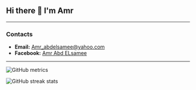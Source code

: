 ## Hi there 👋 I'm Amr
---

### Contacts
- **Email:** Amr_abdelsamee@yahoo.com
- **Facebook:** [Amr Abd ELsamee](https://www.facebook.com/Amr.Abdelsame3/)

---

![GitHub metrics](https://metrics.lecoq.io/Amr-abdelsamee)  

![GitHub streak stats](https://github-readme-streak-stats.herokuapp.com/?user=Amr-abdelsamee)  
